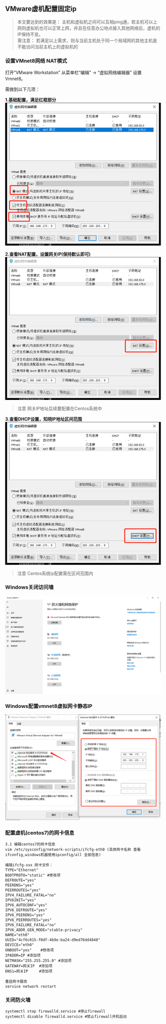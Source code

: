 ## VMware虚机配置固定ip


>本文要达到的效果是： 主机和虚拟机之间可以互相ping通，若主机可以上网则虚拟机也可以正常上网，并且在任意办公地点接入其他网络后，虚机的IP保持不变。    
需注意： 若满足以上需求，则与当前主机处于同一个局域网的其他主机是不能访问当前主机上的虚拟机的

### 设置VMnet8网络 NAT模式
打开“VMware Workstation” 从菜单栏“编辑” -> “虚拟网络编辑器” 设置Vmnet8。

需做到以下几项：

**1.基础配置，满足红框部分**    
![staticip01](images/staticip01.png)

**2.查看NAT配置，设置网关IP(保持默认即可)**
![staticip02](images/staticip02.png)

>注意 网关IP地址后续要配置在Centos系统中

**3.查看DHCP设置，知晓IP地址区间范围**
![staticip03](images/staticip03.png)

>注意 Centos系统ip配置需在区间范围内

### Windows关闭访问墙
![staticip04](images/staticip04.png)

### Windows配置vmnet8虚拟网卡静态IP
![staticip05](images/staticip05.png)


### 配置虚机(centos7)的网卡信息
```shell
3.1 编辑centos7的网卡信息
vim /etc/sysconfig/network-scripts/ifcfg-eth0 (具体网卡名称 查看 ifconfig,windows机器使用ipconfig/all 全部信息)

编辑ifcfg-xxx 网卡文件：
TYPE="Ethernet"
BOOTPROTO="static" #修改项
DEFROUTE="yes"
PEERDNS="yes"
PEERROUTES="yes"
IPV4_FAILURE_FATAL="no"
IPV6INIT="yes"
IPV6_AUTOCONF="yes"
IPV6_DEFROUTE="yes"
IPV6_PEERDNS="yes"
IPV6_PEERROUTES="yes"
IPV6_FAILURE_FATAL="no"
IPV6_ADDR_GEN_MODE="stable-privacy"
NAME="eth0"
UUID="4cf6c015-f0df-4b9e-ba24-d9ed76dd4848"
DEVICE="eth0"
ONBOOT="yes"    #修改项
IPADDR=IP #添加项
NETMASK="255.255.255.0" #添加项
GATEWAY=网关IP  #添加项
DNS1=网关IP     #添加项

重启网卡服务
service network restart
```

### 关闭防火墙
```shell
systemctl stop firewalld.service #停止firewall
systemctl disable firewalld.service #禁止firewall开机启动
```
